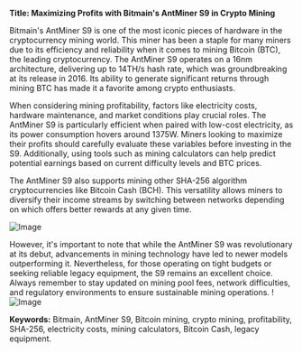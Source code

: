 **Title: Maximizing Profits with Bitmain's AntMiner S9 in Crypto Mining**

Bitmain's AntMiner S9 is one of the most iconic pieces of hardware in the cryptocurrency mining world. This miner has been a staple for many miners due to its efficiency and reliability when it comes to mining Bitcoin (BTC), the leading cryptocurrency. The AntMiner S9 operates on a 16nm architecture, delivering up to 14TH/s hash rate, which was groundbreaking at its release in 2016. Its ability to generate significant returns through mining BTC has made it a favorite among crypto enthusiasts.

When considering mining profitability, factors like electricity costs, hardware maintenance, and market conditions play crucial roles. The AntMiner S9 is particularly efficient when paired with low-cost electricity, as its power consumption hovers around 1375W. Miners looking to maximize their profits should carefully evaluate these variables before investing in the S9. Additionally, using tools such as mining calculators can help predict potential earnings based on current difficulty levels and BTC prices.

The AntMiner S9 also supports mining other SHA-256 algorithm cryptocurrencies like Bitcoin Cash (BCH). This versatility allows miners to diversify their income streams by switching between networks depending on which offers better rewards at any given time. 

![Image](https://github.com/user-attachments/assets/3be06921-4469-491d-bd37-5f14c53422b7)

However, it's important to note that while the AntMiner S9 was revolutionary at its debut, advancements in mining technology have led to newer models outperforming it. Nevertheless, for those operating on tight budgets or seeking reliable legacy equipment, the S9 remains an excellent choice. Always remember to stay updated on mining pool fees, network difficulties, and regulatory environments to ensure sustainable mining operations. !![Image](https://github.com/user-attachments/assets/3be06921-4469-491d-bd37-5f14c53422b7)

**Keywords:** Bitmain, AntMiner S9, Bitcoin mining, crypto mining, profitability, SHA-256, electricity costs, mining calculators, Bitcoin Cash, legacy equipment.